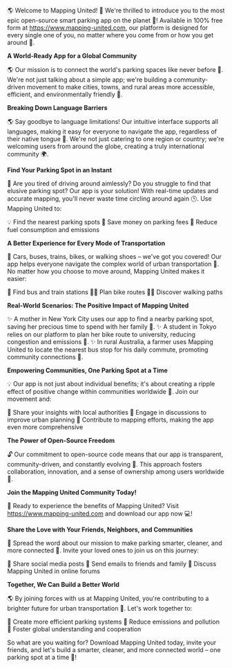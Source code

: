 🌎 Welcome to Mapping United! 🚀 We're thrilled to introduce you to the most epic open-source smart parking app on the planet 🌟! Available in 100% free form at https://www.mapping-united.com, our platform is designed for every single one of you, no matter where you come from or how you get around 💖.

**A World-Ready App for a Global Community**

🌎 Our mission is to connect the world's parking spaces like never before 🚗. We're not just talking about a simple app; we're building a community-driven movement to make cities, towns, and rural areas more accessible, efficient, and environmentally friendly 🌿.

**Breaking Down Language Barriers**

🌎 Say goodbye to language limitations! Our intuitive interface supports all languages, making it easy for everyone to navigate the app, regardless of their native tongue 💬. We're not just catering to one region or country; we're welcoming users from around the globe, creating a truly international community 🌍.

**Find Your Parking Spot in an Instant**

📍 Are you tired of driving around aimlessly? Do you struggle to find that elusive parking spot? Our app is your solution! With real-time updates and accurate mapping, you'll never waste time circling around again 🕒. Use Mapping United to:

💡 Find the nearest parking spots
💸 Save money on parking fees
🌟 Reduce fuel consumption and emissions

**A Better Experience for Every Mode of Transportation**

🚗 Cars, buses, trains, bikes, or walking shoes – we've got you covered! Our app helps everyone navigate the complex world of urban transportation 🤝. No matter how you choose to move around, Mapping United makes it easier:

🚌 Find bus and train stations
🚴‍♀️ Plan bike routes
🏃‍♂️ Discover walking paths

**Real-World Scenarios: The Positive Impact of Mapping United**

✨ A mother in New York City uses our app to find a nearby parking spot, saving her precious time to spend with her family 🤗.
✨ A student in Tokyo relies on our platform to plan her bike route to university, reducing congestion and emissions 🌟.
✨ In rural Australia, a farmer uses Mapping United to locate the nearest bus stop for his daily commute, promoting community connections 🚐.

**Empowering Communities, One Parking Spot at a Time**

💡 Our app is not just about individual benefits; it's about creating a ripple effect of positive change within communities worldwide 💖. Join our movement and:

🤝 Share your insights with local authorities
💬 Engage in discussions to improve urban planning
🌈 Contribute to mapping efforts, making the app even more comprehensive

**The Power of Open-Source Freedom**

🔓 Our commitment to open-source code means that our app is transparent, community-driven, and constantly evolving 🚀. This approach fosters collaboration, innovation, and a sense of ownership among users worldwide 👥.

**Join the Mapping United Community Today!**

🎉 Ready to experience the benefits of Mapping United? Visit https://www.mapping-united.com and download our app now 💻!

**Share the Love with Your Friends, Neighbors, and Communities**

💬 Spread the word about our mission to make parking smarter, cleaner, and more connected 🌟. Invite your loved ones to join us on this journey:

🤝 Share social media posts
📢 Send emails to friends and family
💬 Discuss Mapping United in online forums

**Together, We Can Build a Better World**

🌎 By joining forces with us at Mapping United, you're contributing to a brighter future for urban transportation 🌟. Let's work together to:

🚀 Create more efficient parking systems
🌿 Reduce emissions and pollution
💖 Foster global understanding and cooperation

So what are you waiting for? Download Mapping United today, invite your friends, and let's build a smarter, cleaner, and more connected world – one parking spot at a time 🙏!